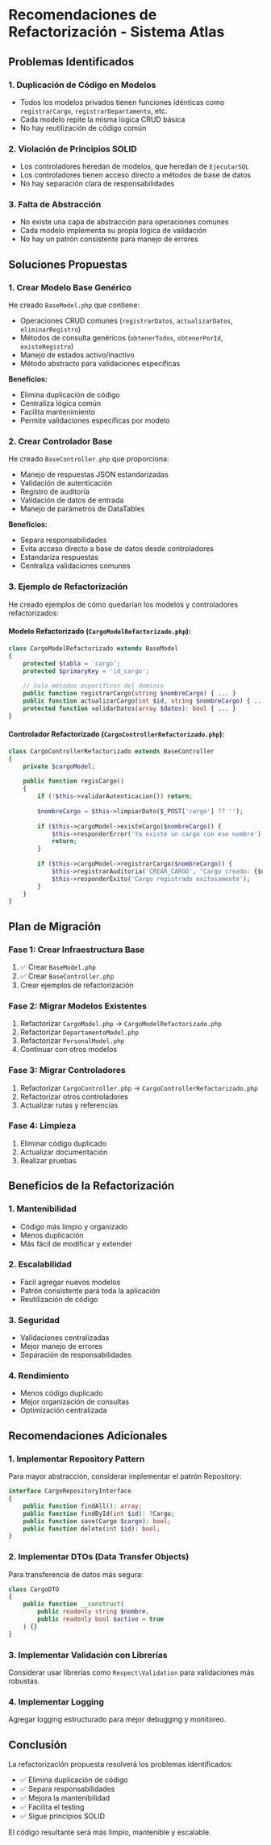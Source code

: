 # Recomendaciones de Refactorización - Sistema Atlas

## Problemas Identificados

### 1. **Duplicación de Código en Modelos**
- Todos los modelos privados tienen funciones idénticas como `registrarCargo`, `registrarDepartamento`, etc.
- Cada modelo repite la misma lógica CRUD básica
- No hay reutilización de código común

### 2. **Violación de Principios SOLID**
- Los controladores heredan de modelos, que heredan de `EjecutarSQL`
- Los controladores tienen acceso directo a métodos de base de datos
- No hay separación clara de responsabilidades

### 3. **Falta de Abstracción**
- No existe una capa de abstracción para operaciones comunes
- Cada modelo implementa su propia lógica de validación
- No hay un patrón consistente para manejo de errores

## Soluciones Propuestas

### 1. **Crear Modelo Base Genérico**

He creado `BaseModel.php` que contiene:
- Operaciones CRUD comunes (`registrarDatos`, `actualizarDatos`, `eliminarRegistro`)
- Métodos de consulta genéricos (`obtenerTodos`, `obtenerPorId`, `existeRegistro`)
- Manejo de estados activo/inactivo
- Método abstracto para validaciones específicas

**Beneficios:**
- Elimina duplicación de código
- Centraliza lógica común
- Facilita mantenimiento
- Permite validaciones específicas por modelo

### 2. **Crear Controlador Base**

He creado `BaseController.php` que proporciona:
- Manejo de respuestas JSON estandarizadas
- Validación de autenticación
- Registro de auditoría
- Validación de datos de entrada
- Manejo de parámetros de DataTables

**Beneficios:**
- Separa responsabilidades
- Evita acceso directo a base de datos desde controladores
- Estandariza respuestas
- Centraliza validaciones comunes

### 3. **Ejemplo de Refactorización**

He creado ejemplos de cómo quedarían los modelos y controladores refactorizados:

#### Modelo Refactorizado (`CargoModelRefactorizado.php`):
```php
class CargoModelRefactorizado extends BaseModel
{
    protected $tabla = 'cargo';
    protected $primaryKey = 'id_cargo';
    
    // Solo métodos específicos del dominio
    public function registrarCargo(string $nombreCargo) { ... }
    public function actualizarCargo(int $id, string $nombreCargo) { ... }
    protected function validarDatos(array $datos): bool { ... }
}
```

#### Controlador Refactorizado (`CargoControllerRefactorizado.php`):
```php
class CargoControllerRefactorizado extends BaseController
{
    private $cargoModel;
    
    public function regisCargo()
    {
        if (!$this->validarAutenticacion()) return;
        
        $nombreCargo = $this->limpiarDato($_POST['cargo'] ?? '');
        
        if ($this->cargoModel->existeCargo($nombreCargo)) {
            $this->responderError('Ya existe un cargo con ese nombre');
            return;
        }
        
        if ($this->cargoModel->registrarCargo($nombreCargo)) {
            $this->registrarAuditoria('CREAR_CARGO', "Cargo creado: {$nombreCargo}");
            $this->responderExito('Cargo registrado exitosamente');
        }
    }
}
```

## Plan de Migración

### Fase 1: Crear Infraestructura Base
1. ✅ Crear `BaseModel.php`
2. ✅ Crear `BaseController.php`
3. Crear ejemplos de refactorización

### Fase 2: Migrar Modelos Existentes
1. Refactorizar `CargoModel.php` → `CargoModelRefactorizado.php`
2. Refactorizar `DepartamentoModel.php`
3. Refactorizar `PersonalModel.php`
4. Continuar con otros modelos

### Fase 3: Migrar Controladores
1. Refactorizar `CargoController.php` → `CargoControllerRefactorizado.php`
2. Refactorizar otros controladores
3. Actualizar rutas y referencias

### Fase 4: Limpieza
1. Eliminar código duplicado
2. Actualizar documentación
3. Realizar pruebas

## Beneficios de la Refactorización

### 1. **Mantenibilidad**
- Código más limpio y organizado
- Menos duplicación
- Más fácil de modificar y extender

### 2. **Escalabilidad**
- Fácil agregar nuevos modelos
- Patrón consistente para toda la aplicación
- Reutilización de código

### 3. **Seguridad**
- Validaciones centralizadas
- Mejor manejo de errores
- Separación de responsabilidades

### 4. **Rendimiento**
- Menos código duplicado
- Mejor organización de consultas
- Optimización centralizada

## Recomendaciones Adicionales

### 1. **Implementar Repository Pattern**
Para mayor abstracción, considerar implementar el patrón Repository:

```php
interface CargoRepositoryInterface
{
    public function findAll(): array;
    public function findById(int $id): ?Cargo;
    public function save(Cargo $cargo): bool;
    public function delete(int $id): bool;
}
```

### 2. **Implementar DTOs (Data Transfer Objects)**
Para transferencia de datos más segura:

```php
class CargoDTO
{
    public function __construct(
        public readonly string $nombre,
        public readonly bool $activo = true
    ) {}
}
```

### 3. **Implementar Validación con Librerías**
Considerar usar librerías como `Respect\Validation` para validaciones más robustas.

### 4. **Implementar Logging**
Agregar logging estructurado para mejor debugging y monitoreo.

## Conclusión

La refactorización propuesta resolverá los problemas identificados:
- ✅ Elimina duplicación de código
- ✅ Separa responsabilidades
- ✅ Mejora la mantenibilidad
- ✅ Facilita el testing
- ✅ Sigue principios SOLID

El código resultante será más limpio, mantenible y escalable.


